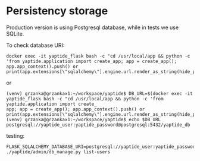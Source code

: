 # Persistency storage

Production version is using Postgresql database, while in tests we use SQLite.

To check database URI:

```
docker exec -it yaptide_flask bash -c "cd /usr/local/app && python -c 'from yaptide.application import create_app; app = create_app(); app.app_context().push() or print(app.extensions[\"sqlalchemy\"].engine.url.render_as_string(hide_password=False))'"
```

or

```
(venv) grzanka@grzankax1:~/workspace/yaptide$ DB_URL=$(docker exec -it yaptide_flask bash -c "cd /usr/local/app && python -c 'from yaptide.application import create_
app; app = create_app(); app.app_context().push() or print(app.extensions[\"sqlalchemy\"].engine.url.render_as_string(hide_password=False))'")
(venv) grzanka@grzankax1:~/workspace/yaptide$ echo $DB_URL
postgresql://yaptide_user:yaptide_password@postgresql:5432/yaptide_db
```

testing:
```
FLASK_SQLALCHEMY_DATABASE_URI=postgresql://yaptide_user:yaptide_password@localhost:5432/yaptide_db ./yaptide/admin/db_manage.py list-users
```
